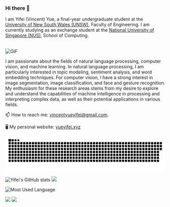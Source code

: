 ### Hi there 👋

I am Yifei (Vincent) Yue, a final-year undergraduate student at the [University of New South Wales (UNSW)](https://www.unsw.edu.au/), Faculty of Engineering. I am currently studying as an exchange student at the [National University of Singapore (NUS)](https://www.nus.edu.sg/), School of Computing.

<br>

<img align="center" alt="GIF" src="https://media.giphy.com/media/gJSJgg6wE32JG/giphy.gif" />

<br>

I am passionate about the fields of natural language processing, computer vision, and machine learning. In natural language processing, I am particularly interested in topic modeling, sentiment analysis, and word embedding techniques. For computer vision, I have a strong interest in image segmentation, image classification, and face and gesture recognition. My enthusiasm for these research areas stems from my desire to explore and understand the capabilities of machine intelligence in processing and interpreting complex data, as well as their potential applications in various fields.

📫 How to reach me: [vincentyueyifei@gmail.com](mailto:vincentyueyifei@gmail.com).

🖥 My personal website: [yueyifei.xyz](https://yueyifei.xyz/)

![Snake Game](https://raw.githubusercontent.com/yueyifei0716/yueyifei0716/output/github-snake.svg)

![Yifei's GitHub stats](https://readme-stats.clckblog.space/api?username=yueyifei0716&theme=tokyonight&show_icons=true&count_private=true)
![](https://github-readme-streak-stats.herokuapp.com/?user=yueyifei0716&include_all_commits=true&hide_border=true&theme=dark)

![Most Used Language](https://readme-stats.clckblog.space/api/top-langs?username=yueyifei0716&show_icons=true&theme=radical&langs_count=10&layout=compact)

<!-- ![](http://bytecrank.com/nastyox/reporoster/php/stargazersSVG.php?user=yueyifei0716&repo=yueyifei0716) -->
![](https://komarev.com/ghpvc/?username=yueyifei0716&color=blueviolet)
![](https://img.shields.io/github/contributors/yueyifei0716/yueyifei0716?color=blueviolet)
<!-- ![](https://img.shields.io/github/stars/yueyifei0716/yueyifei0716?color=blueviolet)
![](https://img.shields.io/github/forks/yueyifei0716/yueyifei0716?color=blueviolet) -->

